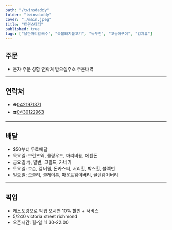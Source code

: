 ```yaml
---
path: "/twinsdaddy"
folder: "twinsdaddy"
cover: "./main.jpeg"
title: "트윈스데디"
published: true
tags: ["닭한마리칼국수", "숯불돼지불고기", "녹두전", "고등어구이", "김치류"]
---
```


## 주문
- 문자 주문 
 성함
 연락처
 받으실주소
 주문내역

---

## 연락처
- ☎️<a href="tel:0421971371">0421971371</a>
- ☎️<a href="tel:0430122963">0430122963</a>

---

## 배달
- $50부터 무료배달
- 목요일: 브런즈윅, 콜링우드, 마리비뇽, 에센돈
- 금요일:큐, 말번, 코필드, 카네기
- 토요일: 호손, 캠버웰, 돈카스터, 서리힐, 박스힐, 블랙번
- 일요일: 오클리, 클레이튼, 마운트웨이버리, 글렌웨이버리

---

## 픽업
- 레스토랑으로 픽업 오시면 10% 할인 + 서비스
- 5/240 victoria street richmond
- 오픈시간: 월-일 11:30-22:00

